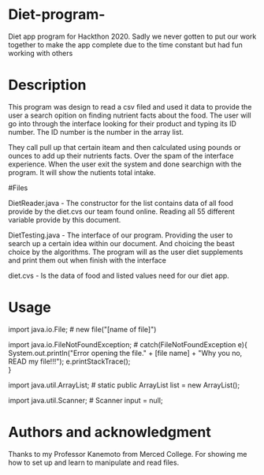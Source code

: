 # Diet-program-
Diet app program for Hackthon 2020. Sadly we never gotten to put our work together to make the app complete due to the time constant but had fun working with others 

# Description

This program was design to read a csv filed and used it data to provide the user a search opition on finding nutrient facts about the food. The user will go into through the interface looking for their product and typing its ID number. The ID number is the number in the array list. 

They call pull up that certain iteam and then calculated using pounds or ounces to add up their nutrients facts. Over the spam of the interface experience. When the user exit the system and done searchign with the program. It will show the nutients total intake. 

#Files

DietReader.java - The constructor for the list contains data of all food provide by the diet.cvs our team found online. Reading all 55 different variable provide by this document. 

DietTesting.java - The interface of our program. Providing the user to search up a certain idea within our document. And choicing the beast choice by the algorithms. The program will as the user diet supplements and print them out when finish with the interface

diet.cvs - Is the data of food and listed values need for our diet app. 

# Usage
import java.io.File; # new file("[name of file]")

import java.io.FileNotFoundException; # catch(FileNotFoundException e){  
System.out.println("Error opening the file." + 
[file name]  +  "Why you no, READ my file!!!");
			e.printStackTrace();  
      }
      
import java.util.ArrayList; #	static public ArrayList<DietReader> list = new ArrayList<DietReader>();

import java.util.Scanner; # Scanner input = null;

# Authors and acknowledgment
Thanks to my Professor Kanemoto from Merced College. 
For showing me how to set up and learn to manipulate and read files.
